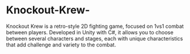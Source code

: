 # Knockout-Krew-
Knockout Krew is a retro-style 2D fighting game, focused on 1vs1 combat between players. Developed in Unity with C#, it allows you to choose between several characters and stages, each with unique characteristics that add challenge and variety to the combat.

